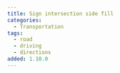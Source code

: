 ```yaml
---
title: Sign intersection side fill
categories:
  - Transportation
tags:
  - road
  - driving
  - directions
added: 1.10.0
---
```

